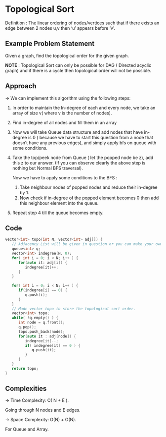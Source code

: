 # Topological Sort

Definition : The linear ordering of nodes/vertices such that if there exists an edge between 2 nodes u,v then ‘u’ appears before ‘v’.

## Example Problem Statement 

Given a graph, find the topological order for the given graph.

**NOTE** : Topological Sort can only be possible for DAG ( Directed acyclic graph) and if there is a cycle then topological order will not be possible.

## Approach

-> We can implement this algorithm using the following steps:

1) In order to maintain the In-degree of each and every node, we take an array of size v( where v is the number of nodes).

2) Find in-degree of all nodes and fill them in an array

3) Now we will take Queue data structure and add nodes that have in-degree is 0 ( because we have to start this question from a node that doesn’t have any previous edges), and simply apply bfs on queue with some conditions.

4) Take the top/peek node from Queue ( let the popped node be z), add this z to our answer. (If you can observe clearly the above step is nothing but Normal BFS traversal). 

   Now we have to apply some conditions to the BFS :

   1) Take neighbour nodes of popped nodes and reduce their in-degree by 1.
   2) Now check if in-degree of the popped element becomes 0 then add this neighbour element into the queue.

5) Repeat step 4 till the queue becomes empty. 

## Code

```cpp
vector<int> topo(int N, vector<int> adj[]) {
   // Adjacency List will be given in question or you can make your own.
   queue<int> q; 
   vector<int> indegree(N, 0); 
   for( int i = 0; i < N; i++ ) {
      for(auto it: adj[i]) {
         indegree[it]++; 
      }
   }
   
   for( int i = 0; i < N; i++ ) {
      if(indegree[i] == 0) {
         q.push(i); 
      }
   }
   // Made vector topo to store the topological sort order.
   vector<int> topo;
   while( !q.empty() ) {
      int node = q.front(); 
      q.pop(); 
      topo.push_back(node);
      for(auto it : adj[node]) {
         indegree[it]--;
         if( indegree[it] == 0 ) {
            q.push(it); 
         }
      }
   }
   return topo;
}
```
## Complexities

-> Time Complexity: O( N + E ). 

Going through N nodes and E edges.

-> Space Complexity: O(N) + O(N). 

For Queue and Array.